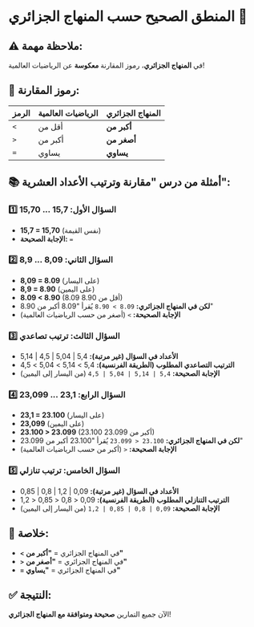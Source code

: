 # المنطق الصحيح حسب المنهاج الجزائري 🎯

## ⚠️ ملاحظة مهمة:
في **المنهاج الجزائري**، رموز المقارنة **معكوسة** عن الرياضيات العالمية!

## 🔄 رموز المقارنة:

| الرمز | الرياضيات العالمية | المنهاج الجزائري |
|-------|-------------------|------------------|
| `<`   | أقل من            | **أكبر من**      |
| `>`   | أكبر من            | **أصغر من**      |
| `=`   | يساوي             | **يساوي**        |

## 📚 أمثلة من درس "مقارنة وترتيب الأعداد العشرية":

### 1️⃣ السؤال الأول: 15,7 ... 15,70
- **15,7 = 15,70** (نفس القيمة)
- **الإجابة الصحيحة:** `=`

### 2️⃣ السؤال الثاني: 8,09 ... 8,9
- **8,09 = 8.09** (على اليسار)
- **8,9 = 8.90** (على اليمين)
- **8.09 < 8.90** (8.09 أقل من 8.90)
- **لكن في المنهاج الجزائري:** `8.09 > 8.90` يُقرأ "8.09 أكبر من 8.90"
- **الإجابة الصحيحة:** `>` (أصغر من حسب الرياضيات العالمية)

### 3️⃣ السؤال الثالث: ترتيب تصاعدي
- **الأعداد في السؤال (غير مرتبة):** 5,4 | 5,04 | 4,5 | 5,14
- **الترتيب التصاعدي المطلوب (الطريقة الفرنسية):** 5,4 > 5,14 > 5,04 > 4,5
- **الإجابة الصحيحة:** `5,4 | 5,14 | 5,04 | 4,5` (من اليسار إلى اليمين)

### 4️⃣ السؤال الرابع: 23,1 ... 23,099
- **23,1 = 23.100** (على اليسار)
- **23,099** (على اليمين)
- **23.100 > 23.099** (23.100 أكبر من 23.099)
- **لكن في المنهاج الجزائري:** `23.100 < 23.099` يُقرأ "23.100 أكبر من 23.099"
- **الإجابة الصحيحة:** `<` (أكبر من حسب الرياضيات العالمية)

### 5️⃣ السؤال الخامس: ترتيب تنازلي
- **الأعداد في السؤال (غير مرتبة):** 0,09 | 1,2 | 0,8 | 0,85
- **الترتيب التنازلي المطلوب (الطريقة الفرنسية):** 0,09 < 0,8 < 0,85 < 1,2
- **الإجابة الصحيحة:** `0,09 | 0,8 | 0,85 | 1,2` (من اليسار إلى اليمين)

## 🎯 خلاصة:
- **`<`** في المنهاج الجزائري = **"أكبر من"**
- **`>`** في المنهاج الجزائري = **"أصغر من"**
- **`=`** في المنهاج الجزائري = **"يساوي"**

## ✅ النتيجة:
الآن جميع التمارين **صحيحة ومتوافقة مع المنهاج الجزائري**!
